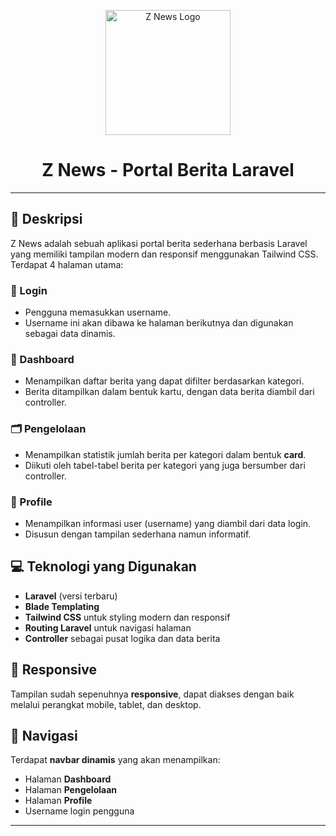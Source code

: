 <p align="center">
  <img src="https://raw.githubusercontent.com/username/repo-name/main/public/images/logo-z-news.png" alt="Z News Logo" width="200">
</p>

<h1 align="center">Z News - Portal Berita Laravel</h1>

---

## 📄 Deskripsi

Z News adalah sebuah aplikasi portal berita sederhana berbasis Laravel yang memiliki tampilan modern dan responsif menggunakan Tailwind CSS. Terdapat 4 halaman utama:

### 🔐 Login
- Pengguna memasukkan username.
- Username ini akan dibawa ke halaman berikutnya dan digunakan sebagai data dinamis.

### 🧭 Dashboard
- Menampilkan daftar berita yang dapat difilter berdasarkan kategori.
- Berita ditampilkan dalam bentuk kartu, dengan data berita diambil dari controller.

### 🗂️ Pengelolaan
- Menampilkan statistik jumlah berita per kategori dalam bentuk **card**.
- Diikuti oleh tabel-tabel berita per kategori yang juga bersumber dari controller.

### 👤 Profile
- Menampilkan informasi user (username) yang diambil dari data login.
- Disusun dengan tampilan sederhana namun informatif.

## 💻 Teknologi yang Digunakan

- **Laravel** (versi terbaru)
- **Blade Templating**
- **Tailwind CSS** untuk styling modern dan responsif
- **Routing Laravel** untuk navigasi halaman
- **Controller** sebagai pusat logika dan data berita

## 📱 Responsive
Tampilan sudah sepenuhnya **responsive**, dapat diakses dengan baik melalui perangkat mobile, tablet, dan desktop.

## 🧭 Navigasi
Terdapat **navbar dinamis** yang akan menampilkan:
- Halaman **Dashboard**
- Halaman **Pengelolaan**
- Halaman **Profile**
- Username login pengguna

---

